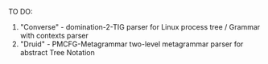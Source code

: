 TO DO:

1) "Converse"  - domination-2-TIG parser for Linux process tree / Grammar with contexts parser
2) "Druid" - PMCFG-Metagrammar two-level metagrammar parser for abstract Tree Notation

